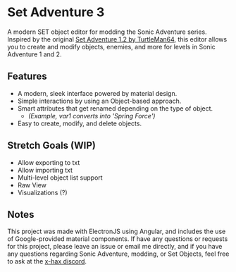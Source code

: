 # Set Adventure 3
A modern SET object editor for modding the Sonic Adventure series. Inspired by the original [Set Adventure 1.2 by TurtleMan64](https://github.com/TurtleMan64/SetAdventure), this editor allows you to create and modify objects, enemies, and more for levels in Sonic Adventure 1 and 2.

## Features
* A modern, sleek interface powered by material design.
* Simple interactions by using an Object-based approach.
* Smart attributes that get renamed depending on the type of object.
    * *(Example, var1 converts into 'Spring Force')*
* Easy to create, modify, and delete objects.

## Stretch Goals (WIP)
* Allow exporting to txt
* Allow importing txt
* Multi-level object list support
* Raw View
* Visualizations (?)

## Notes
This project was made with ElectronJS using Angular, and includes the use of Google-provided material components. If have any questions or requests for this project, please leave an issue or email me directly, and if you have any questions regarding Sonic Adventure, modding, or Set Objects, feel free to ask at the [x-hax discord](https://discord.gg/gqJCF47).